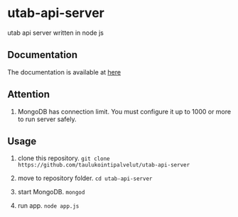 # utab-api-server
utab api server written in node js

## Documentation

The documentation is available at [here](build/INTERFACE.html)

## Attention

1. MongoDB has connection limit. You must configure it up to 1000 or more to run server safely.

## Usage

1. clone this repository. `git clone https://github.com/taulukointipalvelut/utab-api-server`

1. move to repository folder. `cd utab-api-server`

1. start MongoDB. `mongod`

1. run app. `node app.js`
